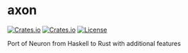 <!-- omit in TOC -->
# axon

[![Crates.io](https://img.shields.io/crates/v/axon?style=flat-square)](https://crates.io/crates/axon-rs)
[![Crates.io](https://img.shields.io/crates/d/axon?style=flat-square)](https://crates.io/crates/axon-rs)
[![License](https://img.shields.io/badge/license-Apache%202.0-blue?style=flat-square)](https://github.com/glottologist/axon/blob/master/LICENSE)



Port of Neuron from Haskell to Rust with additional features


[docs]: https://docs.rs/axon-rs
[examples]: examples
